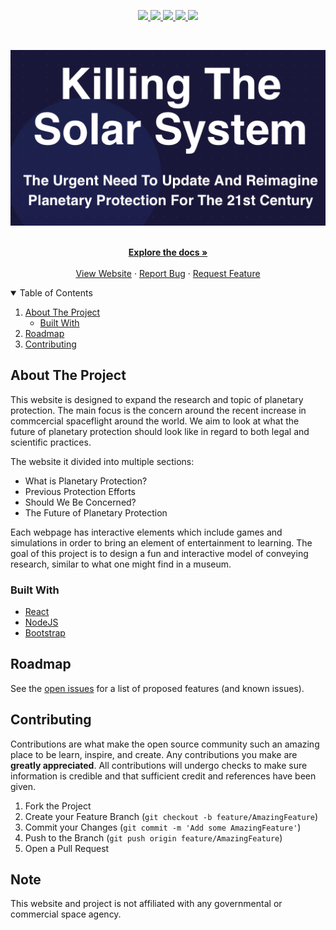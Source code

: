 <!-- PROJECT SHIELDS -->
<!--
*** I'm using markdown "reference style" links for readability.
*** Reference links are enclosed in brackets [ ] instead of parentheses ( ).
*** See the bottom of this document for the declaration of the reference variables
*** for contributors-url, forks-url, etc. This is an optional, concise syntax you may use.
*** https://www.markdownguide.org/basic-syntax/#reference-style-links
-->
<p align="center">
 <a href="https://github.com/MHubs/Planetary-Protection-Project/graphs/contributors">
  <img src="https://img.shields.io/github/contributors/MHubs/Planetary-Protection-Project.svg?style=for-the-badge"/>
 </a>
 <a href="https://github.com/MHubs/Planetary-Protection-Project/network/members">
  <img src="https://img.shields.io/github/forks/MHubs/Planetary-Protection-Project.svg?style=for-the-badge"/>
 </a>
 <a href="https://github.com/MHubs/Planetary-Protection-Project/stargazers">
  <img src="https://img.shields.io/github/stars/MHubs/Planetary-Protection-Project.svg?style=for-the-badge"/>
 </a>
 <a href="https://github.com/MHubs/Planetary-Protection-Project/issues">
  <img src="https://img.shields.io/github/issues/MHubs/Planetary-Protection-Project.svg?style=for-the-badge"/>
 </a>
 <a href="https://www.linkedin.com/in/maxwell-hubbard/">
  <img src="https://img.shields.io/badge/-LinkedIn-black.svg?style=for-the-badge&logo=linkedin&colorB=555"/>
 </a>
</p>

<!-- PROJECT LOGO -->
<br />
<p align="center">

<p align="center">
  <img src="https://github.com/MHubs/Planetary-Protection-Project/blob/main/public/images/screenshot.png" />
</p>

  <p align="center">
    <br />
    <a href="https://github.com/MHubs/Planetary-Protection-Project"><strong>Explore the docs »</strong></a>
    <br />
    <br />
    <a href="https://mhubs.github.io/Planetary-Protection-Project/#/">View Website</a>
    ·
    <a href="https://github.com/MHubs/Planetary-Protection-Project/issues">Report Bug</a>
    ·
    <a href="https://github.com/MHubs/Planetary-Protection-Project/issues">Request Feature</a>
  </p>
</p>



<!-- TABLE OF CONTENTS -->
<details open="open">
  <summary>Table of Contents</summary>
  <ol>
    <li>
      <a href="#about-the-project">About The Project</a>
      <ul>
        <li><a href="#built-with">Built With</a></li>
      </ul>
    </li>
    <li><a href="#roadmap">Roadmap</a></li>
    <li><a href="#contributing">Contributing</a></li>
  </ol>
</details>



<!-- ABOUT THE PROJECT -->
## About The Project



This website is designed to expand the research and topic of planetary protection. The main focus is the concern around the recent increase in commcercial spaceflight around the world. We aim to look at what the future of planetary protection should look like in regard to both legal and scientific practices.

The website it divided into multiple sections:
* What is Planetary Protection?
* Previous Protection Efforts
* Should We Be Concerned?
* The Future of Planetary Protection

Each webpage has interactive elements which include games and simulations in order to bring an element of entertainment to learning. The goal of this project is to design a fun and interactive model of conveying research, similar to what one might find in a museum.


### Built With

* [React](https://reactjs.org)
* [NodeJS](https://nodejs.dev)
* [Bootstrap](https://getbootstrap.com)


<!-- ROADMAP -->
## Roadmap

See the [open issues](https://github.com/MHubs/Planetary-Protection-Project/issues) for a list of proposed features (and known issues).



<!-- CONTRIBUTING -->
## Contributing

Contributions are what make the open source community such an amazing place to be learn, inspire, and create. Any contributions you make are **greatly appreciated**. All contributions will undergo checks to make sure information is credible and that sufficient credit and references have been given.

1. Fork the Project
2. Create your Feature Branch (`git checkout -b feature/AmazingFeature`)
3. Commit your Changes (`git commit -m 'Add some AmazingFeature'`)
4. Push to the Branch (`git push origin feature/AmazingFeature`)
5. Open a Pull Request

## Note

This website and project is not affiliated with any governmental or commercial space agency.

<!-- MARKDOWN LINKS & IMAGES -->
<!-- https://www.markdownguide.org/basic-syntax/#reference-style-links -->
[contributors-shield]: https://img.shields.io/github/contributors/MHubs/Planetary-Protection-Project.svg?style=for-the-badge
[forks-shield]: https://img.shields.io/github/forks/MHubs/Planetary-Protection-Project.svg?style=for-the-badge
[stars-shield]: https://img.shields.io/github/stars/MHubs/Planetary-Protection-Project.svg?style=for-the-badge
[issues-shield]: https://img.shields.io/github/issues/MHubs/Planetary-Protection-Project.svg?style=for-the-badge
[linkedin-shield]: https://img.shields.io/badge/-LinkedIn-black.svg?style=for-the-badge&logo=linkedin&colorB=555
